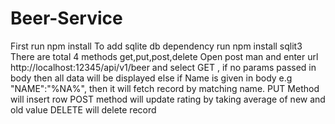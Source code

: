 # Beer-Service
First run npm install
To add sqlite db dependency run npm install sqlit3
There are total 4 methods get,put,post,delete
Open post man and enter url http://localhost:12345/api/v1/beer and select GET , if no params passed in body then all data will be displayed else if Name is given in body e.g "NAME":"%NA%", then it will fetch record by matching name.
PUT Method will insert row
POST method will update rating by taking average of new and old value
DELETE will delete record 

